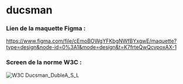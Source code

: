# ducsman

### Lien de la maquette Figma :

https://www.figma.com/file/cEmoBOWgYFKbgNWfBYxgwE/maquette?type=design&node-id=0%3A1&mode=design&t=K7frteQwQcvpoxAX-1  

### Screen de la norme W3C :

![W3C Ducsman_DubleA_S_L](https://github.com/N3tscape/ducsman/assets/143494475/3922d36f-30c5-457b-8f9b-9d7c6b9bbf1c)
